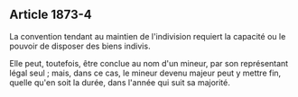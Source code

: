 Article 1873-4
----
La convention tendant au maintien de l'indivision requiert la capacité ou le
pouvoir de disposer des biens indivis.

Elle peut, toutefois, être conclue au nom d'un mineur, par son représentant
légal seul ; mais, dans ce cas, le mineur devenu majeur peut y mettre fin,
quelle qu'en soit la durée, dans l'année qui suit sa majorité.
